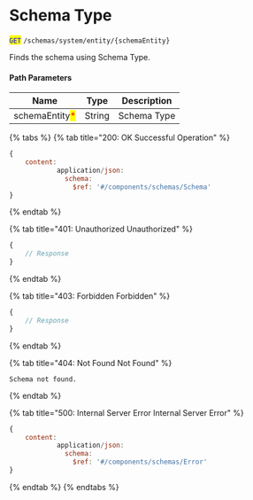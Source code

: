 # Schema Type

<mark style="color:blue;">`GET`</mark> `/schemas/system/entity/{schemaEntity}`

Finds the schema using Schema Type.

#### Path Parameters

| Name                                           | Type   | Description |
| ---------------------------------------------- | ------ | ----------- |
| schemaEntity<mark style="color:red;">\*</mark> | String | Schema Type |

{% tabs %}
{% tab title="200: OK Successful Operation" %}
```javascript
{
    content:
            application/json:
              schema:
                $ref: '#/components/schemas/Schema'
}
```
{% endtab %}

{% tab title="401: Unauthorized Unauthorized" %}
```javascript
{
    // Response
}
```
{% endtab %}

{% tab title="403: Forbidden Forbidden" %}
```javascript
{
    // Response
}
```
{% endtab %}

{% tab title="404: Not Found Not Found" %}
```
Schema not found.
```
{% endtab %}

{% tab title="500: Internal Server Error Internal Server Error" %}
```javascript
{
    content:
            application/json:
              schema:
                $ref: '#/components/schemas/Error'
}
```
{% endtab %}
{% endtabs %}
